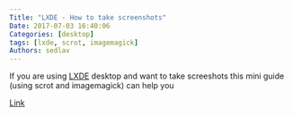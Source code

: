 ```yaml
---
Title: "LXDE - How to take screenshots"
Date: 2017-07-03 16:40:06
Categories: [desktop]
tags: [lxde, scrot, imagemagick]
Authors: sedlav
---
```


If you are using [LXDE](http://www.lxde.org) desktop and want to take screeshots this mini guide (using scrot and imagemagick) can help you 

[Link](https://wiki.lxde.org/en/How_to_take_screenshots)
